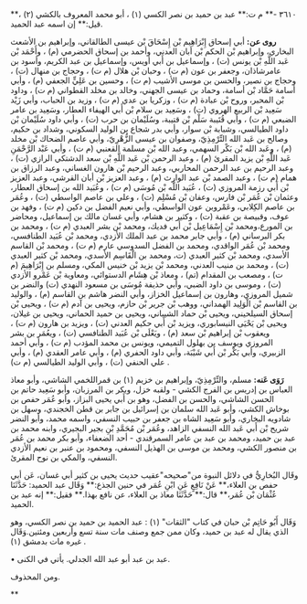 ٣٦١٠ -** م ت:** عبد بن حميد بن نصر الكسي (١) ، أبو محمد المعروف بالكشي (٢) ،** قيل:** إن اسمه عبد الحميد.

**روى عن:** أبي إسحاق إِبْرَاهِيم بْن إِسْحَاقَ بْن عيسى الطالقاني، وإبراهيم بن الأشعث البخاري، وإبراهيم بْن الحكم بْن أبان العدني، وأحمد بن إسحاق الحضرمي (م) ، وأَحْمَد بْن عَبد اللَّهِ بْن يونس (ت) ، وإسماعيل بن أَبي أويس، وإسماعيل بن عبد الكريم، وأسود بن عامرشاذان، وجعفر بن عون (م ت) ، وحبان بْن هلال (م ت) ، وحجاج بن منهال (ت) ، وحجاج بن نصير، والحسن بن موسى الأشيب (م ت) ، وحسين بن عَلِيٍّ الجعفي (م) ، وأبي أسامة حَمَّاد بْن أسامة، وحماد بن عيسى الجهني، وخالد بن مخلد القطواني (م ت) ، وداود بْن المحبر، وروح بْن عبادة (م ت) ، وزكريا بن عدي (م ت) ، وزيد بن الحباب، وأبي زَيْد سَعِيد بْن الربيع الهروي (ت) ، وسَعِيد بن سلام بْن أَبي الهيفاء العطار، وسَعِيد بن عامر الضبعي (م ت) ، وأبي قُتَيبة سَلْم بْن قتيبة، وسُلَيْمان بن حرب (ت) ، وأبي داود سُلَيْمان بْن داود الطيالسي، وشبابة بْن سوار، وأبي بدر شجاع بن الوليد السكوني، وشداد بن حكيم، وصالح بن عَبد الله التِّرْمِذِيّ، وصفوان بن عيسى الزُّهْرِيّ، وأبي عاصم الضحاك بْن مخلد (م) ، وعَبد الله بْن بَكْر السهمي، وعبد الله بْن مسلمة القعنبي (م ت) ، وأبي عَبْد الرَّحْمَنِ عَبد اللَّهِ بْن يزيد المقرئ (م) ، وعبد الرحمن بْن عَبد اللَّهِ بْن سعد الدشتكي الرازي (ت) ، وعبد الرحيم بن عبد الرحمن المحاربي، وعبد الرحيم بْن هارون الغساني، وعبد الرزاق بن همام (م ت) ، وعبد الصمد بْن عبد الوارث (م) ، وعبد العزيز بْن أبان القرشي، وعبد العزيز بْن أَبي رزمة المروزي (ت) ، عُبَيد اللَّه بْن مُوسَى (م ت) ، وعُبَيد الله بن إسحاق العطار، وعثمان بْن عُمَر بْن فارس، وعفان بْن مُسْلِم (ت) ، وعلي بن عاصم الواسطي (ت) ، وعُمَر بن عاصم الكِلابي، وعَمْروبن عون الواسطي، وأبي نعيم الفضل بن دكين (م ت) ، وفهد بن عوف، وقبيصة بن عقبة (ت) ، وكثير بن هشام، وأبي غسان مالك بن إسماعيل، ومحاضر بن المورع،ومحمد بْن إِسْمَاعِيل بْن أَبي فديك، ومحمد بْن بشر العبدي (م ت) ، ومحمد بن بكر البرساني (م) ، وأبي جابر محمد بن عبد الملك الأزدي، ومحمد بْن عُبَيد الطنافسي، ومحمد بْن عُمَر الواقدي، ومحمد بن الفضل السدوسي عارم (م ت) ، ومحمد بْن القاسم الأسدي، ومحمد بْن كثير العبدي (ت، ومحمد بن الْقَاسِم الأسدي، ومحمد بْن كثير العبدي (ت) ، ومحمد بن منيب العدني، ومحمد بْن يزيد بْن خنيس المكي، ومسلم بن إِبْرَاهِيمَ (م ت) ، ومصعب بن المقدام (تم) ، ومعاذ بْن هِشَام الدستوائي، ومعاوية بْن عَمْرو الأزدي (ت) ، وموسى بن داود الضبي، وأبي حذيفة مُوسَى بن مسعود النهدي (ت) والنضر بن شميل المروزي، وهارون بن إسماعيل الخزاز، وأبي النضر هاشم بن القاسم (م) ، والوليد بن القاسم بْن الْوَلِيد الهمداني، ووهب بْن جرير بْن حازم، ويحيى بن آدم (م ت) ، ويحيى بْن إسحاق السيلحيني، ويحيى بْن حماد الشيباني، ويحيى بن حميد الحماني، ويحيى بن غيلان، ويحيى بْن يَحْيَى النيسابوري، ويزيد بْن أَبي حكيم العدني (ت) ، ويزيد بن هارون (م ت) ، ويعقوب بْن إبراهيم بْن سعد (م) ، ويَعْلَى بْن عُبَيد الطنافسي (ت) ، ويعُمَر بن بشر المروزي ويوسف بن بهلول التميمي، ويونس بن محمد المؤدب (م ت) ، وأبي أحمد الزبيري، وأبي بَكْر بْن أَبي شَيْبَة، وأبي داود الحفري (م) ، وأبي عامر العقدي (م) ، وأبي علي الحنفي (ت) ، وأبي الوليد الطيالسي (م ت) .

**رَوَى عَنه:** مسلم، والتِّرْمِذِيّ، وإبراهيم بن خزيم (١) بن قمراللخمي الشاشي، وأبو معاذ العباس بن إدريس بن الفرج الكشي - ولقبه خزل، وبكر بن المرزبان، وأبو سَعِيد حاتم بن الحسن الشاشي، والحسن بن الفضل، وهو بن أَبي يحيى البزاز، وأبو عُمَر حفص بن بوخاش الكشي، وأبو عَبد الله سلمان بن إسرائيل بن جابر بن قطن الخجندي، وسهل بن شادويه البخاري، وأبو سَعِيد الشاه بن جعفر بن حبيب النسفي، واسمه محمد، وأبو النضر شريح بْن أَبي عَبد الله النسفي الزاهد، وعُمَر بْن مُحَمَّدِ بْنِ بجير البجيري، وابنه محمد بن عبد بن حميد، ومحمد بن عبد بن عامر السمرقندي - أحد الضعفاء، وأبو بكر محمد بن عُمَر بن منصور الكشي، ومحمد بن موسى بن الهذيل النسفي، ومحمود بن عنبر بن نعيم الأزدي النسفي، والمكي بن نوح المقرئ.

وقَال البُخارِيُّ في دلائل النبوة من"صحيحه"عقيب حديث يحيى بن كثير أبي غسان، عَن أبي حفص بن العلاء،** عَنْ نَافِعٍ عَنِ ابْنِ عُمَر في حنين الجذع:** وَقَال عبد الحميد: حَدَّثَنَا عُثْمَان بْن عُمَر،** قال:** حَدَّثَنَا معاذ بن العلاء، عن نافع بهذا.** فقيل:** إنه عبد بن الحميد.

وَقَال أَبُو حَاتِم بْن حبان في كتاب "الثقات" (١) : عبد الحميد بن حميد بن نصر الكسي، وهو الذي يقال له عبد بن حميد، وكان ممن جمع وصنف مات سنة تسع وأربعين ومئتين.وَقَال غيره مات بدمشق (١) .

• عبد بن عبد أبو عبد الله الجدلي. يأتي في الكنى.

ومن المحذوف.

**